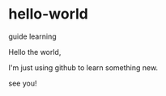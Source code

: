 # hello-world
guide learning

Hello the world,

I'm just using github to learn something new.

see you!
